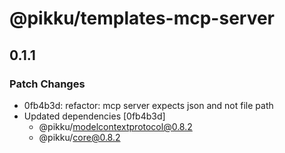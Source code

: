 # @pikku/templates-mcp-server

## 0.1.1

### Patch Changes

- 0fb4b3d: refactor: mcp server expects json and not file path
- Updated dependencies [0fb4b3d]
  - @pikku/modelcontextprotocol@0.8.2
  - @pikku/core@0.8.2

